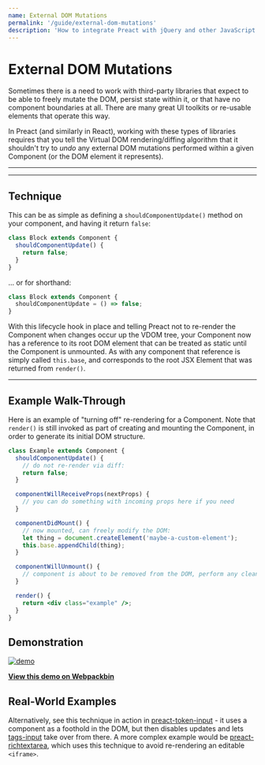 ```yaml
---
name: External DOM Mutations
permalink: '/guide/external-dom-mutations'
description: 'How to integrate Preact with jQuery and other JavaScript snippets which mutate the DOM directly'
---
```


# External DOM Mutations

Sometimes there is a need to work with third-party libraries that expect to be able to freely mutate the DOM, persist state within it, or that have no component boundaries at all. There are many great UI toolkits or re-usable elements that operate this way.

In Preact (and similarly in React), working with these types of libraries requires that you tell the Virtual DOM rendering/diffing algorithm that it shouldn't try to _undo_ any external DOM mutations performed within a given Component (or the DOM element it represents).

---

<div><toc></toc></div>

---

## Technique

This can be as simple as defining a `shouldComponentUpdate()` method on your component, and having it return `false`:

```jsx
class Block extends Component {
  shouldComponentUpdate() {
    return false;
  }
}
```

... or for shorthand:

```jsx
class Block extends Component {
  shouldComponentUpdate = () => false;
}
```

With this lifecycle hook in place and telling Preact not to re-render the Component when changes occur up the VDOM tree, your Component now has a reference to its root DOM element that can be treated as static until the Component is unmounted. As with any component that reference is simply called `this.base`, and corresponds to the root JSX Element that was returned from `render()`.

---

## Example Walk-Through

Here is an example of "turning off" re-rendering for a Component.  Note that `render()` is still invoked as part of creating and mounting the Component, in order to generate its initial DOM structure.

```jsx
class Example extends Component {
  shouldComponentUpdate() {
    // do not re-render via diff:
    return false;
  }

  componentWillReceiveProps(nextProps) {
    // you can do something with incoming props here if you need
  }

  componentDidMount() {
    // now mounted, can freely modify the DOM:
    let thing = document.createElement('maybe-a-custom-element');
    this.base.appendChild(thing);
  }

  componentWillUnmount() {
    // component is about to be removed from the DOM, perform any cleanup.
  }

  render() {
    return <div class="example" />;
  }
}
```


## Demonstration

[![demo](https://i.gyazo.com/a63622edbeefb2e86d6c0d9c8d66e582.gif)](http://www.webpackbin.com/V1hyNQbpe)

[**View this demo on Webpackbin**](https://www.webpackbin.com/bins/-KflCmJ5bvKsRF8WDkzb)


## Real-World Examples

Alternatively, see this technique in action in [preact-token-input](https://github.com/developit/preact-token-input/blob/master/src/index.js) - it uses a component as a foothold in the DOM, but then disables updates and lets [tags-input](https://github.com/developit/tags-input) take over from there.  A more complex example would be [preact-richtextarea](https://github.com/developit/preact-richtextarea), which uses this technique to avoid re-rendering an editable `<iframe>`.
